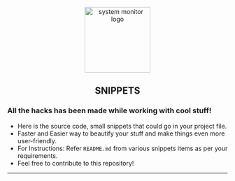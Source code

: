 <p align="center"><a href="https://github.com/purveshmakode24/system-monitor/releases" target="_blank" rel="noopener noreferrer"><img width="150" src="#" alt="system monitor logo"></a></p>

<h2 align="center">SNIPPETS</h2>

### All the hacks has been made while working with cool stuff! 
- Here is the source code, small snippets that could go in your project file.
- Faster and Easier way to beautify your stuff and make things even more user-friendly.
- For Instructions: Refer `README.md` from various snippets items as per your requirements. 
- Feel free to contribute to this repository!
-----------------------------------------------------


